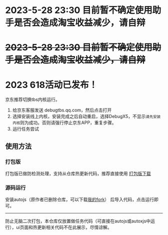 # 2023-5-28 23:30 目前暂不确定使用助手是否会造成淘宝收益减少，请自辩

# ~~2023-5-28 23:30 目前暂不确定使用助手是否会造成淘宝收益减少，请自辩~~

# 2023 618活动已发布！

京东推荐切换tbs内核运行。

1. 给京东客服发送 debugtbs.qq.com，然后点击打开
2. 选择安装线上内核，安装完成之后自动重启，选择DebugX5，不显示`请先安装内核`则为成功。否则请强行停止京东APP，重复步骤。
3. 运行任务尝试

## 使用方法

### 打包版
打包版已做防检测处理，支持从仓库热更新代码，推荐直接使用
[打包版下载](https://github.com/MonsterNone/tmall-miao/releases)

### 源码运行
安装autojs（原作者已删除仓库，可以下载[我的fork](https://github.com/MonsterNone/Auto.js/releases/tag/u1)） 后导入代码，点击运行即可。

---

防止无脑二次打包，本仓库仅放置做任务代码（可直接在autojs或autoxjs中运行），ui页面和热更新相关代码不在此展示，尽情谅解。

